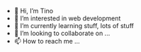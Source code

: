 - 👋 Hi, I’m Tino
- 👀 I’m interested in web development
- 🌱 I’m currently learning stuff, lots of stuff
- 💞️ I’m looking to collaborate on ...
- 📫 How to reach me ...

<!---
synthmancer/synthmancer is a ✨ special ✨ repository because its `README.md` (this file) appears on your GitHub profile.
You can click the Preview link to take a look at your changes.
--->

